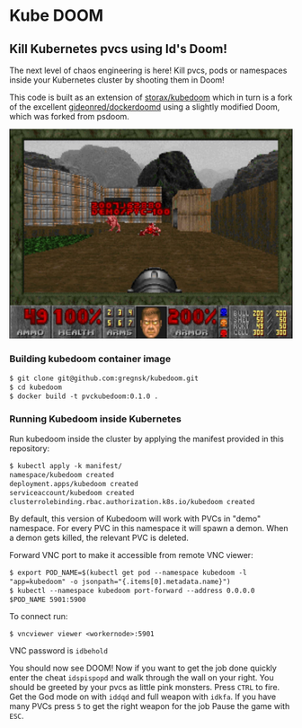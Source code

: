 # Kube DOOM
## Kill Kubernetes pvcs using Id's Doom!

The next level of chaos engineering is here! Kill pvcs, pods or namespaces inside your Kubernetes
cluster by shooting them in Doom!

This code is built as an extension of [storax/kubedoom](https://github.com/storax/kubedoom) which in turn 
is a fork of the excellent [gideonred/dockerdoomd](https://github.com/gideonred/dockerdoomd) using a
slightly modified Doom, which was forked from psdoom.

![DOOM](assets/doom_pvc_100.jpg)


### Building kubedoom container image
```console
$ git clone git@github.com:gregnsk/kubedoom.git
$ cd kubedoom
$ docker build -t pvckubedoom:0.1.0 .
```

### Running Kubedoom inside Kubernetes


Run kubedoom inside the cluster by applying the manifest
provided in this repository:

```console
$ kubectl apply -k manifest/
namespace/kubedoom created
deployment.apps/kubedoom created
serviceaccount/kubedoom created
clusterrolebinding.rbac.authorization.k8s.io/kubedoom created
```

By default, this version of Kubedoom will work with PVCs in "demo" namespace.
For every PVC in this namespace it will spawn a demon. When a demon gets killed, the relevant PVC is deleted.


Forward VNC port to make it accessible from remote VNC viewer:
```console
$ export POD_NAME=$(kubectl get pod --namespace kubedoom -l "app=kubedoom" -o jsonpath="{.items[0].metadata.name}")
$ kubectl --namespace kubedoom port-forward --address 0.0.0.0 $POD_NAME 5901:5900
```


To connect run:
```console
$ vncviewer viewer <workernode>:5901
```

VNC password is `idbehold`

You should now see DOOM! Now if you want to get the job done quickly enter the
cheat `idspispopd` and walk through the wall on your right. You should be
greeted by your pvcs as little pink monsters. Press `CTRL` to fire. Get the God mode on 
with `iddqd` and full weapon with `idkfa`. If you have many PVCs press `5` to get the right weapon for the job
Pause the game with `ESC`.
